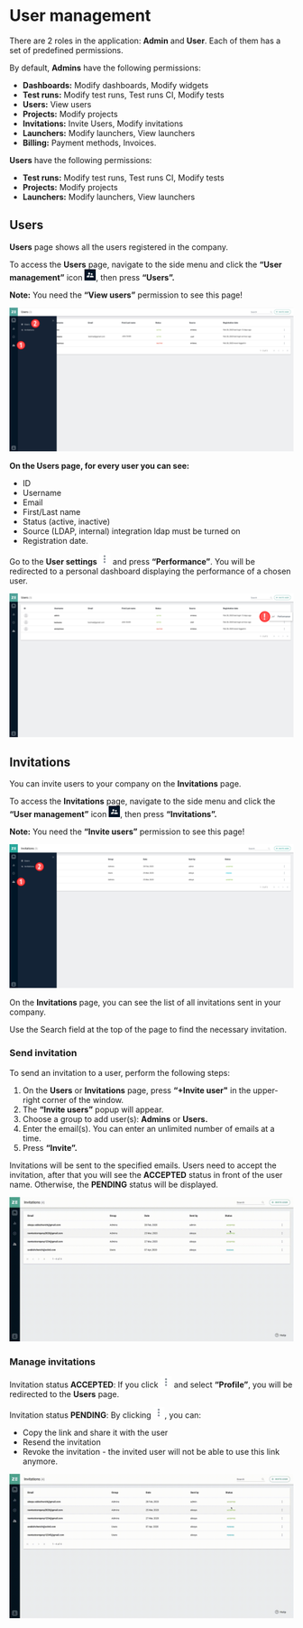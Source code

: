 # User management

There are 2 roles in the application: **Admin** and **User**. Each of them has a set of predefined permissions.

By default, **Admins** have the following permissions:

* **Dashboards:** Modify dashboards, Modify widgets
* **Test runs:** Modify test runs, Test runs CI, Modify tests
* **Users:** View users
* **Projects:** Modify projects
* **Invitations:** Invite Users, Modify invitations
* **Launchers:** Modify launchers, View launchers
* **Billing:** Payment methods, Invoices.

**Users** have the following permissions:

* **Test runs:** Modify test runs, Test runs CI, Modify tests
* **Projects:** Modify projects
* **Launchers:** Modify launchers, View launchers


## Users
**Users** page shows all the users registered in the company.

To access the **Users** page, navigate to the side menu and click the **“User management”** icon ![User Management](https://github.com/zebrunner/documentation/blob/master/docs/assets/images/user_management_icon.png?raw=true), then press **“Users”.**

**Note:** You need the **“View users”** permission to see this page!

![Users Page](https://github.com/zebrunner/documentation/blob/master/docs/assets/images/users_management_page.png?raw=true) 

**On the Users page, for every user you can see:**

* ID
* Username 
* Email
* First/Last name
* Status (active, inactive)
* Source (LDAP, internal) integration ldap must be turned on
* Registration date.

Go to the **User settings** ![User Settings](https://github.com/zebrunner/documentation/blob/master/docs/assets/images/icon_three_dot.png?raw=true) and press **“Performance”**. You will be redirected to a personal dashboard displaying the performance of a chosen user.

![User Performance](https://github.com/zebrunner/documentation/blob/master/docs/assets/images/users_management_performance.png?raw=true)

## Invitations
You can invite users to your company on the **Invitations** page.

To access the **Invitations** page, navigate to the side menu and click the **“User management”** icon ![User Management](https://github.com/zebrunner/documentation/blob/master/docs/assets/images/user_management_icon.png?raw=true), then press **“Invitations”.**

**Note:** You need the **“Invite users”** permission to see this page!

![Invitations Page](https://github.com/zebrunner/documentation/blob/master/docs/assets/images/invitations_page.png?raw=true)

On the **Invitations** page, you can see the list of all invitations sent in your company.

Use the Search field at the top of the page to find the necessary invitation.

### Send invitation 
To send an invitation to a user, perform the following steps:

1. On the **Users** or **Invitations** page, press **“+Invite user"** in the upper-right corner of the window.
2. The **“Invite users”** popup will appear.
3. Choose a group to add user(s): **Admins** or **Users.**
4. Enter the email(s). You can enter an unlimited number of emails at a time.
5. Press **“Invite”.**

Invitations will be sent to the specified emails. Users need to accept the invitation, after that you will see the **ACCEPTED** status in front of the user name. Otherwise, the **PENDING** status will be displayed.

![Send Invitation](https://github.com/zebrunner/documentation/blob/master/docs/assets/images/send_invitation.gif?raw=true)

### Manage invitations
Invitation status **ACCEPTED**: If you click ![Invitation Settings](https://github.com/zebrunner/documentation/blob/master/docs/assets/images/icon_three_dot.png?raw=true) and select **“Profile”**, you will be redirected to the **Users** page.

Invitation status **PENDING**: By clicking ![Invitation Settings](https://github.com/zebrunner/documentation/blob/master/docs/assets/images/icon_three_dot.png?raw=true), you can:

* Copy the link and share it with the user
* Resend the invitation
* Revoke the invitation - the invited user will not be able to use this link anymore.

![Manage Invitations](https://github.com/zebrunner/documentation/blob/master/docs/assets/images/manage_invitations.gif?raw=true)
